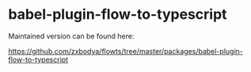 # babel-plugin-flow-to-typescript

Maintained version can be found here:

https://github.com/zxbodya/flowts/tree/master/packages/babel-plugin-flow-to-typescript
